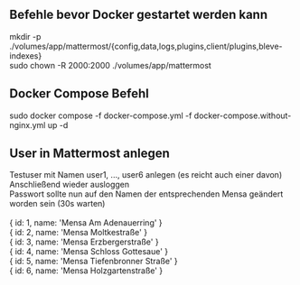 ## Befehle bevor Docker gestartet werden kann

mkdir -p ./volumes/app/mattermost/{config,data,logs,plugins,client/plugins,bleve-indexes} <br>
sudo chown -R 2000:2000 ./volumes/app/mattermost

## Docker Compose Befehl
sudo docker compose -f docker-compose.yml -f docker-compose.without-nginx.yml up -d

## User in Mattermost anlegen
Testuser mit Namen user1, ..., user6 anlegen (es reicht auch einer davon) <br>
Anschließend wieder ausloggen <br>
Passwort sollte nun auf den Namen der entsprechenden Mensa geändert worden sein (30s warten) <br>
<br>
{ id: 1, name: 'Mensa Am Adenauerring' } <br>
{ id: 2, name: 'Mensa Moltkestraße' } <br>
{ id: 3, name: 'Mensa Erzbergerstraße' } <br>
{ id: 4, name: 'Mensa Schloss Gottesaue' } <br>
{ id: 5, name: 'Mensa Tiefenbronner Straße' } <br>
{ id: 6, name: 'Mensa Holzgartenstraße' }